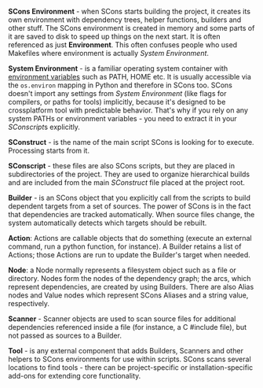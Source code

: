 **SCons Environment** - when SCons starts building the project, it creates its own environment with dependency trees, helper functions, builders and other stuff. The SCons environment is created in memory and some parts of it are saved to disk to speed up things on the next start. It is often referenced as just **Environment**. This often confuses people who used Makefiles where environment is actually *System Environment*.

**System Environment** - is a familiar operating system container with [environment variables](http://en.wikipedia.org/wiki/Environment_variable) such as PATH, HOME etc. It is usually accessible via the `os.environ` mapping in Python and therefore in SCons too. SCons doesn't import any settings from _System Environment_ (like flags for compilers, or paths for tools) implicitly, because it's designed to be crossplatform tool with predictable behavior. That's why if you rely on any system PATHs or environment variables - you need to extract it in your *SConscript*s explicitly.

**SConstruct** - is the name of the main script SCons is looking for to execute. Processing starts from it.

**SConscript** - these files are also SCons scripts, but they are placed in subdirectories of the project. They are used to organize hierarchical builds and are included from the main *SConstruct* file placed at the project root.

**Builder** - is an SCons object that you explicitly call from the scripts to build dependent targets from a set of sources. The power of SCons is in the fact that dependencies are tracked automatically. When source files change, the system automatically detects which targets should be rebuilt.

**Action**: Actions are callable objects that do something (execute an external command, run a python function, for instance). A Builder retains a list of Actions; those Actions are run to update the Builder's target when needed.

**Node**: a Node normally represents a filesystem object such as a file or directory. Nodes form the nodes of the dependency graph; the arcs, which represent dependencies, are created by using Builders. There are also Alias nodes and Value nodes which represent SCons Aliases and a string value, respectively.

**Scanner** - Scanner objects are used to scan source files for additional dependencies referenced inside a file (for instance, a C #include file), but not passed as sources to a Builder.

**Tool** - is any external component that adds Builders, Scanners and other helpers to SCons environments for use within scripts. SCons scans several locations to find tools - there can be project-specific or installation-specific add-ons for extending core functionality.

